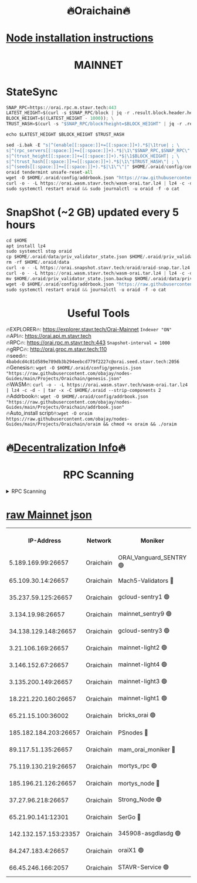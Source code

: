 <h1 align="center"> 🔥Oraichain🔥</h1>

[Node installation instructions](https://github.com/obajay/nodes-Guides/tree/main/Projects/Oraichain)
=
<h1 align="center"> MAINNET</h1>

# StateSync
```python
SNAP_RPC=https://orai.rpc.m.stavr.tech:443
LATEST_HEIGHT=$(curl -s $SNAP_RPC/block | jq -r .result.block.header.height); \
BLOCK_HEIGHT=$((LATEST_HEIGHT - 1000)); \
TRUST_HASH=$(curl -s "$SNAP_RPC/block?height=$BLOCK_HEIGHT" | jq -r .result.block_id.hash)

echo $LATEST_HEIGHT $BLOCK_HEIGHT $TRUST_HASH

sed -i.bak -E "s|^(enable[[:space:]]+=[[:space:]]+).*$|\1true| ; \
s|^(rpc_servers[[:space:]]+=[[:space:]]+).*$|\1\"$SNAP_RPC,$SNAP_RPC\"| ; \
s|^(trust_height[[:space:]]+=[[:space:]]+).*$|\1$BLOCK_HEIGHT| ; \
s|^(trust_hash[[:space:]]+=[[:space:]]+).*$|\1\"$TRUST_HASH\"| ; \
s|^(seeds[[:space:]]+=[[:space:]]+).*$|\1\"\"|" $HOME/.oraid/config/config.toml
oraid tendermint unsafe-reset-all
wget -O $HOME/.oraid/config/addrbook.json "https://raw.githubusercontent.com/obajay/nodes-Guides/main/Projects/Oraichain/addrbook.json"
curl -o - -L https://orai.wasm.stavr.tech/wasm-orai.tar.lz4 | lz4 -c -d - | tar -x -C $HOME/.oraid --strip-components 2
sudo systemctl restart oraid && sudo journalctl -u oraid -f -o cat
```
# SnapShot (~2 GB) updated every 5 hours
```python
cd $HOME
apt install lz4
sudo systemctl stop oraid
cp $HOME/.oraid/data/priv_validator_state.json $HOME/.oraid/priv_validator_state.json.backup
rm -rf $HOME/.oraid/data
curl -o - -L https://orai.snapshot.stavr.tech/oraid/oraid-snap.tar.lz4 | lz4 -c -d - | tar -x -C $HOME/.oraid --strip-components 2
curl -o - -L https://orai.wasm.stavr.tech/wasm-orai.tar.lz4 | lz4 -c -d - | tar -x -C $HOME/.oraid --strip-components 2
mv $HOME/.oraid/priv_validator_state.json.backup $HOME/.oraid/data/priv_validator_state.json
wget -O $HOME/.oraid/config/addrbook.json "https://raw.githubusercontent.com/obajay/nodes-Guides/main/Projects/Oraichain/addrbook.json"
sudo systemctl restart oraid && journalctl -u oraid -f -o cat
```

 <h1 align="center"> Useful Tools</h1>

🔥EXPLORER🔥:     https://explorer.stavr.tech/Orai-Mainnet        `Indexer "ON"` \
🔥API🔥:          https://orai.api.m.stavr.tech \
🔥RPC🔥:          https://orai.rpc.m.stavr.tech:443              `Snapshot-interval = 1000` \
🔥gRPC🔥:         http://orai.grpc.m.stavr.tech:110 \
🔥seed🔥:      `4babdcd4c81d589e789db3b294eebcd779f2227c@orai.seed.stavr.tech:2056` \
🔥Genesis🔥:   `wget -O $HOME/.oraid/config/genesis.json "https://raw.githubusercontent.com/obajay/nodes-Guides/main/Projects/Oraichain/genesis.json"` \
🔥WASM🔥:      `curl -o - -L https://orai.wasm.stavr.tech/wasm-orai.tar.lz4 | lz4 -c -d - | tar -x -C $HOME/.oraid --strip-components 2` \
🔥Addrbook🔥:  `wget -O $HOME/.oraid/config/addrbook.json "https://raw.githubusercontent.com/obajay/nodes-Guides/main/Projects/Oraichain/addrbook.json"` \
🔥Auto_install script🔥:`wget -O oraim https://raw.githubusercontent.com/obajay/nodes-Guides/main/Projects/Oraichain/oraim && chmod +x oraim && ./oraim`

🔥[Decentralization Info](https://github.com/obajay/StateSync-snapshots/tree/main/Projects/Oraichain/Decentralization)🔥
=
<h1 align="center"> RPC Scanning</h1>

<details>
<summary>RPC Scanning</summary>

<h2 align="center"> We scan nodes in real time every 4 hours. And we provide the final result of RPC endpoints.
We cannot influence the operation of these nodes in any way. </h2>


```python
If Voting Power is higher than 0 --> then the Node is a validator of the network and may be subject to attack and be a potential threat to the chain.
```
```python
We marked such validators with a red symbol
```

</details>

[raw Mainnet json](https://rpc-check.oraim.stavr.tech/oraim/rpc-oraim-result.json)
=


<table><tr><th>IP-Address</th><th>Network</th><th>Moniker</th><th>Latest Block Height</th><th>Earliest Block Height</th><th>Catching Up</th><th>Tx Index</th><th>Voting Power</th><th>Scan Time</th></tr><tr><td>5.189.169.99:26657</td><td>Oraichain</td><td>ORAI_Vanguard_SENTRY 🟢</td><td>16196555</td><td>0</td><td>False</td><td>on</td><td>0</td><td>2024-03-13T22:41:42.342744790UTC</td></tr><tr><td>65.109.30.14:26657</td><td>Oraichain</td><td>Mach5-Validators 🔴</td><td>16196564</td><td>0</td><td>False</td><td>off</td><td>644</td><td>2024-03-13T22:42:42.333100643UTC</td></tr><tr><td>35.237.59.125:26657</td><td>Oraichain</td><td>gcloud-sentry1 🟢</td><td>16196554</td><td>1</td><td>False</td><td>on</td><td>0</td><td>2024-03-13T22:41:39.562139002UTC</td></tr><tr><td>3.134.19.98:26657</td><td>Oraichain</td><td>mainnet_sentry9 🟢</td><td>16196560</td><td>1</td><td>False</td><td>on</td><td>0</td><td>2024-03-13T22:42:15.223514212UTC</td></tr><tr><td>34.138.129.148:26657</td><td>Oraichain</td><td>gcloud-sentry3 🟢</td><td>16196562</td><td>1</td><td>False</td><td>on</td><td>0</td><td>2024-03-13T22:42:30.129064914UTC</td></tr><tr><td>3.21.106.169:26657</td><td>Oraichain</td><td>mainnet-light2 🟢</td><td>16196559</td><td>15275144</td><td>False</td><td>on</td><td>0</td><td>2024-03-13T22:42:06.061668599UTC</td></tr><tr><td>3.146.152.67:26657</td><td>Oraichain</td><td>mainnet-light4 🟢</td><td>16196560</td><td>15275144</td><td>False</td><td>on</td><td>0</td><td>2024-03-13T22:42:17.925624950UTC</td></tr><tr><td>3.135.200.149:26657</td><td>Oraichain</td><td>mainnet-light3 🟢</td><td>16196561</td><td>15275144</td><td>False</td><td>on</td><td>0</td><td>2024-03-13T22:42:22.699510070UTC</td></tr><tr><td>18.221.220.160:26657</td><td>Oraichain</td><td>mainnet-light1 🟢</td><td>16196562</td><td>15643601</td><td>False</td><td>on</td><td>0</td><td>2024-03-13T22:42:27.430661551UTC</td></tr><tr><td>65.21.15.100:36002</td><td>Oraichain</td><td>bricks_orai 🟢</td><td>16196565</td><td>15848470</td><td>False</td><td>on</td><td>0</td><td>2024-03-13T22:42:46.906050312UTC</td></tr><tr><td>185.182.184.203:26657</td><td>Oraichain</td><td>PSnodes 🔴</td><td>16196555</td><td>15946937</td><td>False</td><td>off</td><td>24</td><td>2024-03-13T22:41:42.961787247UTC</td></tr><tr><td>89.117.51.135:26657</td><td>Oraichain</td><td>mam_orai_moniker 🔴</td><td>16196554</td><td>15951001</td><td>False</td><td>on</td><td>5</td><td>2024-03-13T22:41:39.887774536UTC</td></tr><tr><td>75.119.130.219:26657</td><td>Oraichain</td><td>mortys_rpc 🟢</td><td>16196563</td><td>15960001</td><td>False</td><td>on</td><td>0</td><td>2024-03-13T22:42:37.676765550UTC</td></tr><tr><td>185.196.21.126:26657</td><td>Oraichain</td><td>mortys_node 🔴</td><td>16196555</td><td>16058801</td><td>False</td><td>on</td><td>168378</td><td>2024-03-13T22:41:42.654496880UTC</td></tr><tr><td>37.27.96.218:26657</td><td>Oraichain</td><td>Strong_Node 🟢</td><td>16196566</td><td>16086201</td><td>False</td><td>on</td><td>0</td><td>2024-03-13T22:42:51.345658780UTC</td></tr><tr><td>65.21.90.141:12301</td><td>Oraichain</td><td>SerGo 🔴</td><td>16196563</td><td>16096563</td><td>False</td><td>off</td><td>1</td><td>2024-03-13T22:42:34.601051182UTC</td></tr><tr><td>142.132.157.153:23357</td><td>Oraichain</td><td>345908-asgdlasdg 🟢</td><td>16196560</td><td>16103383</td><td>False</td><td>on</td><td>0</td><td>2024-03-13T22:42:14.517638614UTC</td></tr><tr><td>84.247.183.4:26657</td><td>Oraichain</td><td>oraiX1 🟢</td><td>16196566</td><td>16177601</td><td>False</td><td>on</td><td>0</td><td>2024-03-13T22:42:51.656990675UTC</td></tr><tr><td>66.45.246.166:2057</td><td>Oraichain</td><td>STAVR-Service 🟢</td><td>16196563</td><td>16194201</td><td>False</td><td>on</td><td>0</td><td>2024-03-13T22:42:37.346979867UTC</td></tr></table>
